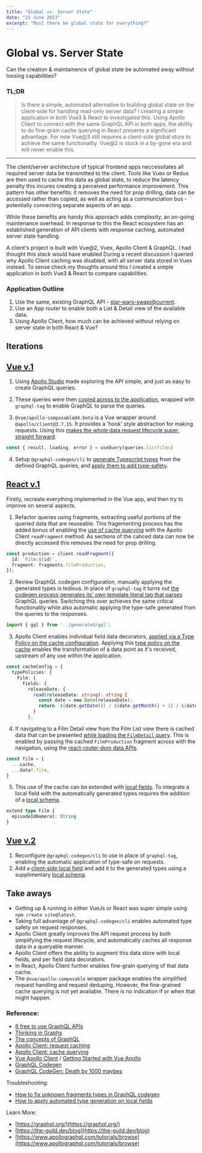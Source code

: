 ```yaml
---
title: "Global vs. Server State"
date: "23 June 2023"
excerpt: "Must there be global state for everything?"
---
```


# Global vs. Server State
Can the creation & maintainence of global state be automated away without loosing capabilities?

### TL;DR
> Is there a simple, automated alternative to building global state on the client-side for handling read-only server data? I creating a simple application in both Vue3 & React to investigated this. Using Apollo Client to connect with the same GraphQL API in both apps, the ability to do fine-grain cache querying in React presents a significant advantage. For now Vue@3 still requires a client-side global store to achieve the same functionality. Vue@2 is stuck in a by-gone era and will never enable this.

---

The client/server architecture of typical frontend apps neccessitates all required server data be transmitted to the client. Tools like Vuex or Redux are then used to cache this data as global state, to reduce the latency penalty this incures creating a perceived performance improvement. This pattern has other benefits: it removes the need for prop drilling, data can be accessed rather than copied, as well as acting as a communciation bus - potentially connecting separate aspects of an app.

While these benefits are handy this approach adds complexity, an on-going maintenance overhead. In response to this the React ecosystem has an established generation of API clients with response caching, automated server state handling.

A client's project is built with Vue@2, Vuex, Apollo Client & GraphQL. I had thought this stack would have enabled During a recent discussion I queried why Apollo Client caching was disabled, with all server data stored in Vuex instead. To sense check my thoughts around this I created a simple application in both Vue3 & React to compare capabilities.


### Application Outline

1. Use the same, existing GraphQL API - [star-wars-swapi@current](https://studio.apollographql.com/public/star-wars-swapi/variant/current/home).
2. Use an App router to enable both a List & Detail view of the available data.
3. Using Apollo Client, how much can be achieved without relying on server state in both React & Vue?


## Iterations

## [Vue v.1](https://github.com/ianhuet/vue-server-state/tree/c69e9d922c126fbdc9a426203bad37084e12abbf)

1. Using [Apollo Studio](https://studio.apollographql.com/public/star-wars-swapi/variant/current/explorer) made exploring the API simple, and just as easy to create GraphQL queries.

2. These queries were then [copied across to the application](https://github.com/ianhuet/vue-server-state/blob/c69e9d922c126fbdc9a426203bad37084e12abbf/src/queries/index.ts), wrapped with `graphql-tag` to enable GraphQL to parse the queries.

3. `@vue/apollo-composable@4.beta` is a Vue wrapper around `@apollo/client@3.7.15`. It provides a 'hook' style abstraction for making requests. Using this [makes the whole data request lifecycle super, straight forward](https://github.com/ianhuet/vue-server-state/blob/c69e9d922c126fbdc9a426203bad37084e12abbf/src/views/ListView.vue).
```typescript
const { result, loading, error } = useQuery(queries.listFilms)
```

4. Setup `@graphql-codegen/cli` to [generate Typescript types](https://github.com/ianhuet/vue-server-state/blob/c69e9d922c126fbdc9a426203bad37084e12abbf/codegen.yml) from the defined GraphQL queries, and [apply them to add type-safety](https://github.com/ianhuet/vue-server-state/blob/c69e9d922c126fbdc9a426203bad37084e12abbf/src/views/DetailView.vue#L16C43-L16C43).

## [React v.1](https://github.com/ianhuet/react-server-state/tree/main)

Firstly, recreate everything implemented in the Vue app, and then try to improve on several aspects.

1. Refactor queries using fragments, extracting useful portions of the queried data that are reuseable. This fragementing process has the added bonus of enabling the [use of cache querying](https://github.com/ianhuet/react-server-state/blob/main/src/components/Production/Production.tsx) with the Apollo Client `readFragment` method. As sections of the cahced data can now be directly accessed this removes the need for prop drilling.
```typescript
const production = client.readFragment({
  id: `Film:${id}`,
  fragment: fragments.filmProduction,
});
```

2. Review GraphQL codegen configuration, manually applying the generated types is tedious. In place of `graphql-tag` it turns out [the codegen process generates its' own template literal tag that parses](https://the-guild.dev/graphql/codegen/docs/guides/react-vue#writing-graphql-queries) GraphQL queries. Switching this over achieves the same critical functionality while also automatic applying the type-safe generated from the queries to the responses.
```typescript
import { gql } from '../generated/gql';
```

3. Apollo Client enables individual field data decorators, [applied via a Type Policy on the cache configuration]((https://www.apollographql.com/docs/react/caching/cache-field-behavior)). Applying this [type policy on the cache](https://github.com/ianhuet/react-server-state/blob/main/src/main.tsx) enables the transformation of a data point as it's received, upstream of any use within the application.
```typescript
const cacheConfig = {
  typePolicies: {
    Film: {
      fields: {
        releaseDate: {
          read(releaseDate: string): string {
            const date = new Date(releaseDate);
            return `${date.getDate()} / ${date.getMonth() + 1} / ${date.getFullYear()}`;
          }
        },
```

4. If navigating to a Film Detail view from the Film List view there is cached data that can be presented [while loading the `FilmDetail` query](https://github.com/ianhuet/react-server-state/blob/main/src/pages/DetailView/DetailView.tsx). This is enabled by passing the cached `FilmProduction` fragment across with the navigation, using the [react-router-dom data APIs](https://reactrouter.com/en/main/hooks/use-loader-data).
```typescript
const film = {
  ...cache,
  ...data?.film,
}
```

5. This use of the cache can be extended with [local fields](https://www.apollographql.com/docs/react/local-state/managing-state-with-field-policies). To integrate a local field with the automatically generated types requires the addition of a [local schema](https://github.com/ianhuet/react-server-state/blob/main/schema.local.graphql).
```typescript
extend type Film {
  episodeIdNumeral: String
}
```

## [Vue v.2](https://github.com/ianhuet/vue-server-state/tree/main)

1. Reconfigure `@graphql-codegen/cli` to use in place of `graphql-tag`, enabling the automatic application of type-safe on requests.
2. Add a [client-side local field](https://github.com/ianhuet/vue-server-state/blob/main/src/main.ts) and add it to the generated types using a supplimentary [local schema](https://github.com/ianhuet/vue-server-state/blob/main/schema.local.graphql).


## Take aways

- Getting up & running in either VueJs or React was super simple using `npm create vite@latest`.
- Taking full advantage of `@graphql-codegen/cli` enables automated type safety on request responses.
- Apollo Client greatly improves the API request process by both simplifying the request lifecycle, and automatically caches all response data in a queryable manner.
- Apollo Client offers the ability to augment this data store with local fields, and per field data decorators.
- In React, Apollo Client further enables fine-grain querying of that data cache.
- The `@vue/apollo-composable` wrapper package enables the simplified request handling and request deduping. However, the fine-grained cache querying is not yet available. There is no indication if or when that might happen.

### Reference:

- [8 free to use GraphQL APIs](https://www.apollographql.com/blog/community/backend/8-free-to-use-graphql-apis-for-your-projects-and-demos/)
- [Thinking in Graphs](https://graphql.org/learn/thinking-in-graphs/)
- [The concepts of GraphQL](https://www.apollographql.com/blog/graphql/basics/the-concepts-of-graphql/)
- [Apollo Client: request caching](https://www.apollographql.com/docs/react/data/queries#supported-fetch-policies)
- [Apollo Client: cache querying](https://www.apollographql.com/docs/react/caching/overview)
- [Vue Apollo Client](https://www.apollographql.com/blog/frontend/getting-started-with-vue-apollo/) / [Getting Started with Vue Apollo](https://www.apollographql.com/blog/frontend/getting-started-with-vue-apollo/)
- [GraphQL Codegen](https://the-guild.dev/graphql/codegen)
- [GraphQL CodeGen: Death by 1000 maybes](https://www.reddit.com/r/graphql/comments/racbjh/graphqlcodegen_death_by_1000_maybes/)

Troubleshooting:

- [How to fix unknown fragments types in GraphQL codegen](https://ifedyukin.ru/blog/all/how-to-fix-unknown-fragments-types-in-graphql-codegen/)
- [How to apply automated type generation on local fields](https://stackoverflow.com/questions/53839749/apollo-clientcodegen-typescript-with-client-query-fields)

Learn More:

- [https://graphql.org/](https://graphql.org/)
- [https://the-guild.dev/blog](https://the-guild.dev/blog)
- [https://www.apollographql.com/tutorials/browse](https://www.apollographql.com/tutorials/browse)
